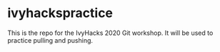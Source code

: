# ivyhackspractice
This is the repo for the IvyHacks 2020 Git workshop. It will be used to practice pulling and pushing. 
